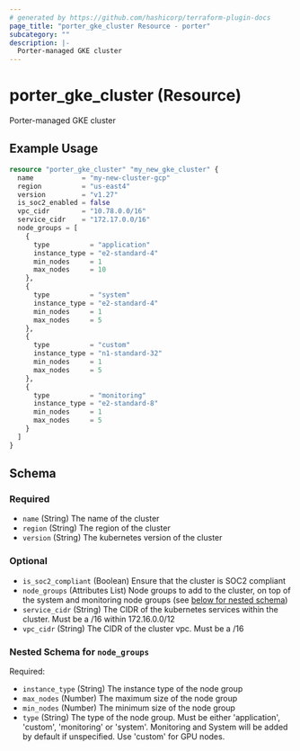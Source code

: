 ```yaml
---
# generated by https://github.com/hashicorp/terraform-plugin-docs
page_title: "porter_gke_cluster Resource - porter"
subcategory: ""
description: |-
  Porter-managed GKE cluster
---
```


# porter_gke_cluster (Resource)

Porter-managed GKE cluster

## Example Usage

```terraform
resource "porter_gke_cluster" "my_new_gke_cluster" {
  name            = "my-new-cluster-gcp"
  region          = "us-east4"
  version         = "v1.27"
  is_soc2_enabled = false
  vpc_cidr        = "10.78.0.0/16"
  service_cidr    = "172.17.0.0/16"
  node_groups = [
    {
      type          = "application"
      instance_type = "e2-standard-4"
      min_nodes     = 1
      max_nodes     = 10
    },
    {
      type          = "system"
      instance_type = "e2-standard-4"
      min_nodes     = 1
      max_nodes     = 5
    },
    {
      type          = "custom"
      instance_type = "n1-standard-32"
      min_nodes     = 1
      max_nodes     = 5
    },
    {
      type          = "monitoring"
      instance_type = "e2-standard-8"
      min_nodes     = 1
      max_nodes     = 5
    }
  ]
}
```

<!-- schema generated by tfplugindocs -->
## Schema

### Required

- `name` (String) The name of the cluster
- `region` (String) The region of the cluster
- `version` (String) The kubernetes version of the cluster

### Optional

- `is_soc2_compliant` (Boolean) Ensure that the cluster is SOC2 compliant
- `node_groups` (Attributes List) Node groups to add to the cluster, on top of the system and monitoring node groups (see [below for nested schema](#nestedatt--node_groups))
- `service_cidr` (String) The CIDR of the kubernetes services within the cluster. Must be a /16 within 172.16.0.0/12
- `vpc_cidr` (String) The CIDR of the cluster vpc. Must be a /16

<a id="nestedatt--node_groups"></a>
### Nested Schema for `node_groups`

Required:

- `instance_type` (String) The instance type of the node group
- `max_nodes` (Number) The maximum size of the node group
- `min_nodes` (Number) The minimum size of the node group
- `type` (String) The type of the node group. Must be either 'application', 'custom', 'monitoring' or 'system'. Monitoring and System will be added by default if unspecified. Use 'custom' for GPU nodes.
